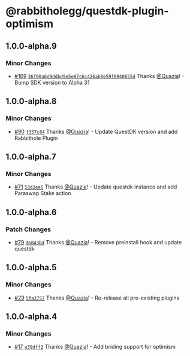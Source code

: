 # @rabbitholegg/questdk-plugin-optimism

## 1.0.0-alpha.9

### Minor Changes

- [#169](https://github.com/rabbitholegg/questdk-plugins/pull/169) [`26f00a6d9ddbd9e5e87c6c426ab0e59f0940655d`](https://github.com/rabbitholegg/questdk-plugins/commit/26f00a6d9ddbd9e5e87c6c426ab0e59f0940655d) Thanks [@Quazia](https://github.com/Quazia)! - Bump SDK version to Alpha 31

## 1.0.0-alpha.8

### Minor Changes

- [#90](https://github.com/rabbitholegg/questdk-plugins/pull/90) [`f357c84`](https://github.com/rabbitholegg/questdk-plugins/commit/f357c84e5582e966521cb669e577530b5c3bfc57) Thanks [@Quazia](https://github.com/Quazia)! - Update QuestDK version and add Rabbithole Plugin

## 1.0.0-alpha.7

### Minor Changes

- [#71](https://github.com/rabbitholegg/questdk-plugins/pull/71) [`53d2ee5`](https://github.com/rabbitholegg/questdk-plugins/commit/53d2ee51b9479008bd549ebacba29fcfd82c4684) Thanks [@Quazia](https://github.com/Quazia)! - Update questdk instance and add Paraswap Stake action

## 1.0.0-alpha.6

### Patch Changes

- [#79](https://github.com/rabbitholegg/questdk-plugins/pull/79) [`d6843bd`](https://github.com/rabbitholegg/questdk-plugins/commit/d6843bd48d83bc84ca652ea081fd825f37a5f6d7) Thanks [@Quazia](https://github.com/Quazia)! - Remove preinstall hook and update questdk

## 1.0.0-alpha.5

### Minor Changes

- [#29](https://github.com/rabbitholegg/questdk-plugins/pull/29) [`5fa3757`](https://github.com/rabbitholegg/questdk-plugins/commit/5fa375719ade2563143bafb4b690f7a53671fa82) Thanks [@Quazia](https://github.com/Quazia)! - Re-release all pre-existing plugins

## 1.0.0-alpha.4

### Minor Changes

- [#17](https://github.com/rabbitholegg/questdk-plugins/pull/17) [`a39dff2`](https://github.com/rabbitholegg/questdk-plugins/commit/a39dff2fd2e2d02107a847e38ca3cc169c91e490) Thanks [@Quazia](https://github.com/Quazia)! - Add briding support for optimism
